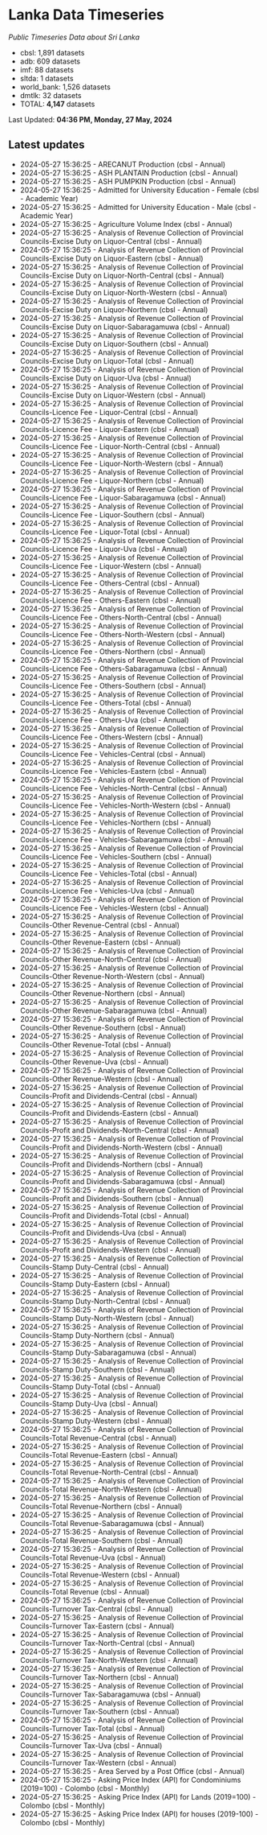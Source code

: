 # Lanka Data Timeseries
*Public Timeseries Data about Sri Lanka*

* cbsl: 1,891 datasets
* adb: 609 datasets
* imf: 88 datasets
* sltda: 1 datasets
* world_bank: 1,526 datasets
* dmtlk: 32 datasets
* TOTAL: **4,147** datasets

Last Updated: **04:36 PM, Monday, 27 May, 2024**

## Latest updates

* 2024-05-27 15:36:25 - ARECANUT Production (cbsl - Annual)
* 2024-05-27 15:36:25 - ASH PLANTAIN Production (cbsl - Annual)
* 2024-05-27 15:36:25 - ASH PUMPKIN Production (cbsl - Annual)
* 2024-05-27 15:36:25 - Admitted for University Education - Female (cbsl - Academic Year)
* 2024-05-27 15:36:25 - Admitted for University Education - Male (cbsl - Academic Year)
* 2024-05-27 15:36:25 - Agriculture Volume Index (cbsl - Annual)
* 2024-05-27 15:36:25 - Analysis of Revenue Collection of Provincial Councils-Excise Duty on Liquor-Central (cbsl - Annual)
* 2024-05-27 15:36:25 - Analysis of Revenue Collection of Provincial Councils-Excise Duty on Liquor-Eastern (cbsl - Annual)
* 2024-05-27 15:36:25 - Analysis of Revenue Collection of Provincial Councils-Excise Duty on Liquor-North-Central (cbsl - Annual)
* 2024-05-27 15:36:25 - Analysis of Revenue Collection of Provincial Councils-Excise Duty on Liquor-North-Western (cbsl - Annual)
* 2024-05-27 15:36:25 - Analysis of Revenue Collection of Provincial Councils-Excise Duty on Liquor-Northern (cbsl - Annual)
* 2024-05-27 15:36:25 - Analysis of Revenue Collection of Provincial Councils-Excise Duty on Liquor-Sabaragamuwa (cbsl - Annual)
* 2024-05-27 15:36:25 - Analysis of Revenue Collection of Provincial Councils-Excise Duty on Liquor-Southern (cbsl - Annual)
* 2024-05-27 15:36:25 - Analysis of Revenue Collection of Provincial Councils-Excise Duty on Liquor-Total (cbsl - Annual)
* 2024-05-27 15:36:25 - Analysis of Revenue Collection of Provincial Councils-Excise Duty on Liquor-Uva (cbsl - Annual)
* 2024-05-27 15:36:25 - Analysis of Revenue Collection of Provincial Councils-Excise Duty on Liquor-Western (cbsl - Annual)
* 2024-05-27 15:36:25 - Analysis of Revenue Collection of Provincial Councils-Licence Fee - Liquor-Central (cbsl - Annual)
* 2024-05-27 15:36:25 - Analysis of Revenue Collection of Provincial Councils-Licence Fee - Liquor-Eastern (cbsl - Annual)
* 2024-05-27 15:36:25 - Analysis of Revenue Collection of Provincial Councils-Licence Fee - Liquor-North-Central (cbsl - Annual)
* 2024-05-27 15:36:25 - Analysis of Revenue Collection of Provincial Councils-Licence Fee - Liquor-North-Western (cbsl - Annual)
* 2024-05-27 15:36:25 - Analysis of Revenue Collection of Provincial Councils-Licence Fee - Liquor-Northern (cbsl - Annual)
* 2024-05-27 15:36:25 - Analysis of Revenue Collection of Provincial Councils-Licence Fee - Liquor-Sabaragamuwa (cbsl - Annual)
* 2024-05-27 15:36:25 - Analysis of Revenue Collection of Provincial Councils-Licence Fee - Liquor-Southern (cbsl - Annual)
* 2024-05-27 15:36:25 - Analysis of Revenue Collection of Provincial Councils-Licence Fee - Liquor-Total (cbsl - Annual)
* 2024-05-27 15:36:25 - Analysis of Revenue Collection of Provincial Councils-Licence Fee - Liquor-Uva (cbsl - Annual)
* 2024-05-27 15:36:25 - Analysis of Revenue Collection of Provincial Councils-Licence Fee - Liquor-Western (cbsl - Annual)
* 2024-05-27 15:36:25 - Analysis of Revenue Collection of Provincial Councils-Licence Fee - Others-Central (cbsl - Annual)
* 2024-05-27 15:36:25 - Analysis of Revenue Collection of Provincial Councils-Licence Fee - Others-Eastern (cbsl - Annual)
* 2024-05-27 15:36:25 - Analysis of Revenue Collection of Provincial Councils-Licence Fee - Others-North-Central (cbsl - Annual)
* 2024-05-27 15:36:25 - Analysis of Revenue Collection of Provincial Councils-Licence Fee - Others-North-Western (cbsl - Annual)
* 2024-05-27 15:36:25 - Analysis of Revenue Collection of Provincial Councils-Licence Fee - Others-Northern (cbsl - Annual)
* 2024-05-27 15:36:25 - Analysis of Revenue Collection of Provincial Councils-Licence Fee - Others-Sabaragamuwa (cbsl - Annual)
* 2024-05-27 15:36:25 - Analysis of Revenue Collection of Provincial Councils-Licence Fee - Others-Southern (cbsl - Annual)
* 2024-05-27 15:36:25 - Analysis of Revenue Collection of Provincial Councils-Licence Fee - Others-Total (cbsl - Annual)
* 2024-05-27 15:36:25 - Analysis of Revenue Collection of Provincial Councils-Licence Fee - Others-Uva (cbsl - Annual)
* 2024-05-27 15:36:25 - Analysis of Revenue Collection of Provincial Councils-Licence Fee - Others-Western (cbsl - Annual)
* 2024-05-27 15:36:25 - Analysis of Revenue Collection of Provincial Councils-Licence Fee - Vehicles-Central (cbsl - Annual)
* 2024-05-27 15:36:25 - Analysis of Revenue Collection of Provincial Councils-Licence Fee - Vehicles-Eastern (cbsl - Annual)
* 2024-05-27 15:36:25 - Analysis of Revenue Collection of Provincial Councils-Licence Fee - Vehicles-North-Central (cbsl - Annual)
* 2024-05-27 15:36:25 - Analysis of Revenue Collection of Provincial Councils-Licence Fee - Vehicles-North-Western (cbsl - Annual)
* 2024-05-27 15:36:25 - Analysis of Revenue Collection of Provincial Councils-Licence Fee - Vehicles-Northern (cbsl - Annual)
* 2024-05-27 15:36:25 - Analysis of Revenue Collection of Provincial Councils-Licence Fee - Vehicles-Sabaragamuwa (cbsl - Annual)
* 2024-05-27 15:36:25 - Analysis of Revenue Collection of Provincial Councils-Licence Fee - Vehicles-Southern (cbsl - Annual)
* 2024-05-27 15:36:25 - Analysis of Revenue Collection of Provincial Councils-Licence Fee - Vehicles-Total (cbsl - Annual)
* 2024-05-27 15:36:25 - Analysis of Revenue Collection of Provincial Councils-Licence Fee - Vehicles-Uva (cbsl - Annual)
* 2024-05-27 15:36:25 - Analysis of Revenue Collection of Provincial Councils-Licence Fee - Vehicles-Western (cbsl - Annual)
* 2024-05-27 15:36:25 - Analysis of Revenue Collection of Provincial Councils-Other Revenue-Central (cbsl - Annual)
* 2024-05-27 15:36:25 - Analysis of Revenue Collection of Provincial Councils-Other Revenue-Eastern (cbsl - Annual)
* 2024-05-27 15:36:25 - Analysis of Revenue Collection of Provincial Councils-Other Revenue-North-Central (cbsl - Annual)
* 2024-05-27 15:36:25 - Analysis of Revenue Collection of Provincial Councils-Other Revenue-North-Western (cbsl - Annual)
* 2024-05-27 15:36:25 - Analysis of Revenue Collection of Provincial Councils-Other Revenue-Northern (cbsl - Annual)
* 2024-05-27 15:36:25 - Analysis of Revenue Collection of Provincial Councils-Other Revenue-Sabaragamuwa (cbsl - Annual)
* 2024-05-27 15:36:25 - Analysis of Revenue Collection of Provincial Councils-Other Revenue-Southern (cbsl - Annual)
* 2024-05-27 15:36:25 - Analysis of Revenue Collection of Provincial Councils-Other Revenue-Total (cbsl - Annual)
* 2024-05-27 15:36:25 - Analysis of Revenue Collection of Provincial Councils-Other Revenue-Uva (cbsl - Annual)
* 2024-05-27 15:36:25 - Analysis of Revenue Collection of Provincial Councils-Other Revenue-Western (cbsl - Annual)
* 2024-05-27 15:36:25 - Analysis of Revenue Collection of Provincial Councils-Profit and Dividends-Central (cbsl - Annual)
* 2024-05-27 15:36:25 - Analysis of Revenue Collection of Provincial Councils-Profit and Dividends-Eastern (cbsl - Annual)
* 2024-05-27 15:36:25 - Analysis of Revenue Collection of Provincial Councils-Profit and Dividends-North-Central (cbsl - Annual)
* 2024-05-27 15:36:25 - Analysis of Revenue Collection of Provincial Councils-Profit and Dividends-North-Western (cbsl - Annual)
* 2024-05-27 15:36:25 - Analysis of Revenue Collection of Provincial Councils-Profit and Dividends-Northern (cbsl - Annual)
* 2024-05-27 15:36:25 - Analysis of Revenue Collection of Provincial Councils-Profit and Dividends-Sabaragamuwa (cbsl - Annual)
* 2024-05-27 15:36:25 - Analysis of Revenue Collection of Provincial Councils-Profit and Dividends-Southern (cbsl - Annual)
* 2024-05-27 15:36:25 - Analysis of Revenue Collection of Provincial Councils-Profit and Dividends-Total (cbsl - Annual)
* 2024-05-27 15:36:25 - Analysis of Revenue Collection of Provincial Councils-Profit and Dividends-Uva (cbsl - Annual)
* 2024-05-27 15:36:25 - Analysis of Revenue Collection of Provincial Councils-Profit and Dividends-Western (cbsl - Annual)
* 2024-05-27 15:36:25 - Analysis of Revenue Collection of Provincial Councils-Stamp Duty-Central (cbsl - Annual)
* 2024-05-27 15:36:25 - Analysis of Revenue Collection of Provincial Councils-Stamp Duty-Eastern (cbsl - Annual)
* 2024-05-27 15:36:25 - Analysis of Revenue Collection of Provincial Councils-Stamp Duty-North-Central (cbsl - Annual)
* 2024-05-27 15:36:25 - Analysis of Revenue Collection of Provincial Councils-Stamp Duty-North-Western (cbsl - Annual)
* 2024-05-27 15:36:25 - Analysis of Revenue Collection of Provincial Councils-Stamp Duty-Northern (cbsl - Annual)
* 2024-05-27 15:36:25 - Analysis of Revenue Collection of Provincial Councils-Stamp Duty-Sabaragamuwa (cbsl - Annual)
* 2024-05-27 15:36:25 - Analysis of Revenue Collection of Provincial Councils-Stamp Duty-Southern (cbsl - Annual)
* 2024-05-27 15:36:25 - Analysis of Revenue Collection of Provincial Councils-Stamp Duty-Total (cbsl - Annual)
* 2024-05-27 15:36:25 - Analysis of Revenue Collection of Provincial Councils-Stamp Duty-Uva (cbsl - Annual)
* 2024-05-27 15:36:25 - Analysis of Revenue Collection of Provincial Councils-Stamp Duty-Western (cbsl - Annual)
* 2024-05-27 15:36:25 - Analysis of Revenue Collection of Provincial Councils-Total Revenue-Central (cbsl - Annual)
* 2024-05-27 15:36:25 - Analysis of Revenue Collection of Provincial Councils-Total Revenue-Eastern (cbsl - Annual)
* 2024-05-27 15:36:25 - Analysis of Revenue Collection of Provincial Councils-Total Revenue-North-Central (cbsl - Annual)
* 2024-05-27 15:36:25 - Analysis of Revenue Collection of Provincial Councils-Total Revenue-North-Western (cbsl - Annual)
* 2024-05-27 15:36:25 - Analysis of Revenue Collection of Provincial Councils-Total Revenue-Northern (cbsl - Annual)
* 2024-05-27 15:36:25 - Analysis of Revenue Collection of Provincial Councils-Total Revenue-Sabaragamuwa (cbsl - Annual)
* 2024-05-27 15:36:25 - Analysis of Revenue Collection of Provincial Councils-Total Revenue-Southern (cbsl - Annual)
* 2024-05-27 15:36:25 - Analysis of Revenue Collection of Provincial Councils-Total Revenue-Uva (cbsl - Annual)
* 2024-05-27 15:36:25 - Analysis of Revenue Collection of Provincial Councils-Total Revenue-Western (cbsl - Annual)
* 2024-05-27 15:36:25 - Analysis of Revenue Collection of Provincial Councils-Total Revenue (cbsl - Annual)
* 2024-05-27 15:36:25 - Analysis of Revenue Collection of Provincial Councils-Turnover Tax-Central (cbsl - Annual)
* 2024-05-27 15:36:25 - Analysis of Revenue Collection of Provincial Councils-Turnover Tax-Eastern (cbsl - Annual)
* 2024-05-27 15:36:25 - Analysis of Revenue Collection of Provincial Councils-Turnover Tax-North-Central (cbsl - Annual)
* 2024-05-27 15:36:25 - Analysis of Revenue Collection of Provincial Councils-Turnover Tax-North-Western (cbsl - Annual)
* 2024-05-27 15:36:25 - Analysis of Revenue Collection of Provincial Councils-Turnover Tax-Northern (cbsl - Annual)
* 2024-05-27 15:36:25 - Analysis of Revenue Collection of Provincial Councils-Turnover Tax-Sabaragamuwa (cbsl - Annual)
* 2024-05-27 15:36:25 - Analysis of Revenue Collection of Provincial Councils-Turnover Tax-Southern (cbsl - Annual)
* 2024-05-27 15:36:25 - Analysis of Revenue Collection of Provincial Councils-Turnover Tax-Total (cbsl - Annual)
* 2024-05-27 15:36:25 - Analysis of Revenue Collection of Provincial Councils-Turnover Tax-Uva (cbsl - Annual)
* 2024-05-27 15:36:25 - Analysis of Revenue Collection of Provincial Councils-Turnover Tax-Western (cbsl - Annual)
* 2024-05-27 15:36:25 - Area Served by a Post Office (cbsl - Annual)
* 2024-05-27 15:36:25 - Asking Price Index (API) for Condominiums (2019=100) - Colombo (cbsl - Monthly)
* 2024-05-27 15:36:25 - Asking Price Index (API) for Lands (2019=100) - Colombo (cbsl - Monthly)
* 2024-05-27 15:36:25 - Asking Price Index (API) for houses (2019-100) - Colombo (cbsl - Monthly)